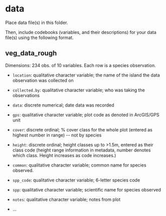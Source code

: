 # data

Place data file(s) in this folder.

Then, include codebooks (variables, and their descriptions) for your data file(s)
using the following format.

## veg_data_rough

Dimensions: 234 obs. of 10 variables. Each row is a species observation. 

- `location`: qualitative character variable; the name of the island the data observation was collected on
- `collected.by`: qualitative character variable; who was taking the observations
- `data`: discrete numerical; date data was recorded
- `gps`: qualitative character variable; plot code as denoted in ArcGIS/GPS unit
- `cover`: discrete ordinal; % cover class for the whole plot (entered as highest number in range) -- not by species
- `height`: discrete ordinal; height classes up to >1.5m, entered as their class code (height range information in metadata, number denotes which class. Height increases as code increases.)
- `common`: qualitative character variable; common name for species observed.
- `spp_code`: qualitative character variable; 6-letter species code
- `spp`: qualitative character variable; scientific name for species observed
- `notes`: qualitative character variable; notes from plot

- ...